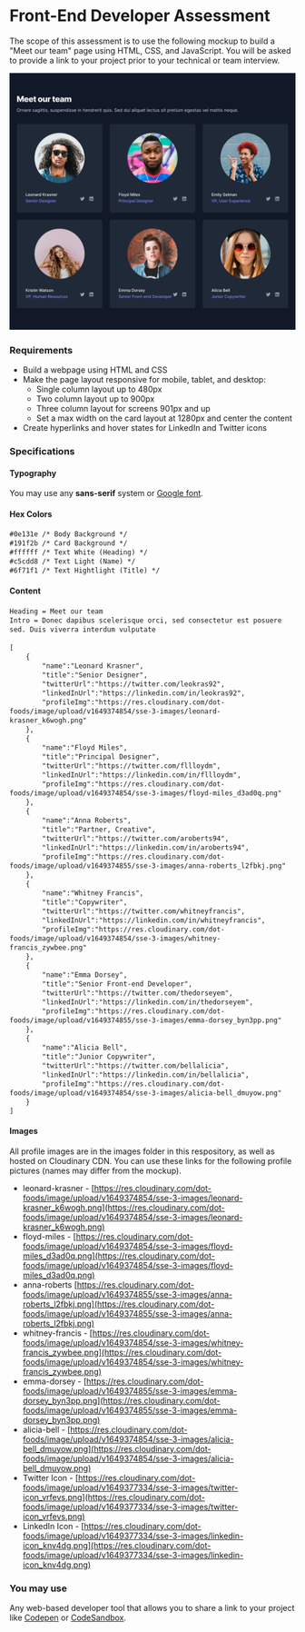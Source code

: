 # Front-End Developer Assessment 

The scope of this assessment is to use the following mockup to build a "Meet our team" page using HTML, CSS, and JavaScript.  You will be asked to provide a link to your project prior to your technical or team interview.

![Meet our team](meet-our-team.jpg)

### Requirements
* Build a webpage using HTML and CSS
* Make the page layout responsive for mobile, tablet, and desktop:
  * Single column layout up to 480px
  * Two column layout up to 900px
  * Three column layout for screens 901px and up
  * Set a max width on the card layout at 1280px and center the content
* Create hyperlinks and hover states for LinkedIn and Twitter icons


### Specifications

#### Typography
You may use any **sans-serif** system or [Google font](https://fonts.google.com/). 

#### Hex Colors
```
#0e131e /* Body Background */
#191f2b /* Card Background */
#ffffff /* Text White (Heading) */
#c5cdd8 /* Text Light (Name) */
#6f71f1 /* Text Hightlight (Title) */
```
#### Content
```
Heading = Meet our team
Intro = Donec dapibus scelerisque orci, sed consectetur est posuere sed. Duis viverra interdum vulputate

[
    {
        "name":"Leonard Krasner",
        "title":"Senior Designer",
        "twitterUrl":"https://twitter.com/leokras92",
        "linkedInUrl":"https://linkedin.com/in/leokras92",
        "profileImg":"https://res.cloudinary.com/dot-foods/image/upload/v1649374854/sse-3-images/leonard-krasner_k6wogh.png"
    },
    {
        "name":"Floyd Miles",
        "title":"Principal Designer",
        "twitterUrl":"https://twitter.com/fllloydm",
        "linkedInUrl":"https://linkedin.com/in/fllloydm",
        "profileImg":"https://res.cloudinary.com/dot-foods/image/upload/v1649374854/sse-3-images/floyd-miles_d3ad0q.png"
    },
    {
        "name":"Anna Roberts",
        "title":"Partner, Creative",
        "twitterUrl":"https://twitter.com/aroberts94",
        "linkedInUrl":"https://linkedin.com/in/aroberts94",
        "profileImg":"https://res.cloudinary.com/dot-foods/image/upload/v1649374855/sse-3-images/anna-roberts_l2fbkj.png"
    },
    {
        "name":"Whitney Francis",
        "title":"Copywriter",
        "twitterUrl":"https://twitter.com/whitneyfrancis",
        "linkedInUrl":"https://linkedin.com/in/whitneyfrancis",
        "profileImg":"https://res.cloudinary.com/dot-foods/image/upload/v1649374854/sse-3-images/whitney-francis_zywbee.png"
    },
    {
        "name":"Emma Dorsey",
        "title":"Senior Front-end Developer",
        "twitterUrl":"https://twitter.com/thedorseyem",
        "linkedInUrl":"https://linkedin.com/in/thedorseyem",
        "profileImg":"https://res.cloudinary.com/dot-foods/image/upload/v1649374855/sse-3-images/emma-dorsey_byn3pp.png"
    },
    {
        "name":"Alicia Bell",
        "title":"Junior Copywriter",
        "twitterUrl":"https://twitter.com/bellalicia",
        "linkedInUrl":"https://linkedin.com/in/bellalicia",
        "profileImg":"https://res.cloudinary.com/dot-foods/image/upload/v1649374854/sse-3-images/alicia-bell_dmuyow.png"
    }
]
```
#### Images 
All profile images are in the images folder in this respository, as well as hosted on Cloudinary CDN. You can use these links for the following profile pictures (names may differ from the mockup).

* leonard-krasner - [https://res.cloudinary.com/dot-foods/image/upload/v1649374854/sse-3-images/leonard-krasner_k6wogh.png](https://res.cloudinary.com/dot-foods/image/upload/v1649374854/sse-3-images/leonard-krasner_k6wogh.png)
* floyd-miles - [https://res.cloudinary.com/dot-foods/image/upload/v1649374854/sse-3-images/floyd-miles_d3ad0q.png](https://res.cloudinary.com/dot-foods/image/upload/v1649374854/sse-3-images/floyd-miles_d3ad0q.png)
* anna-roberts [https://res.cloudinary.com/dot-foods/image/upload/v1649374855/sse-3-images/anna-roberts_l2fbkj.png](https://res.cloudinary.com/dot-foods/image/upload/v1649374855/sse-3-images/anna-roberts_l2fbkj.png)
* whitney-francis - [https://res.cloudinary.com/dot-foods/image/upload/v1649374854/sse-3-images/whitney-francis_zywbee.png](https://res.cloudinary.com/dot-foods/image/upload/v1649374854/sse-3-images/whitney-francis_zywbee.png)
* emma-dorsey - [https://res.cloudinary.com/dot-foods/image/upload/v1649374855/sse-3-images/emma-dorsey_byn3pp.png](https://res.cloudinary.com/dot-foods/image/upload/v1649374855/sse-3-images/emma-dorsey_byn3pp.png)
* alicia-bell - [https://res.cloudinary.com/dot-foods/image/upload/v1649374854/sse-3-images/alicia-bell_dmuyow.png](https://res.cloudinary.com/dot-foods/image/upload/v1649374854/sse-3-images/alicia-bell_dmuyow.png)
* Twitter Icon - [https://res.cloudinary.com/dot-foods/image/upload/v1649377334/sse-3-images/twitter-icon_vrfevs.png](https://res.cloudinary.com/dot-foods/image/upload/v1649377334/sse-3-images/twitter-icon_vrfevs.png)
* LinkedIn Icon - [https://res.cloudinary.com/dot-foods/image/upload/v1649377334/sse-3-images/linkedin-icon_knv4dg.png](https://res.cloudinary.com/dot-foods/image/upload/v1649377334/sse-3-images/linkedin-icon_knv4dg.png)

### You may use
Any web-based developer tool that allows you to share a link to your project like [Codepen](https://codepen.io/) or [CodeSandbox](https://codesandbox.io/).
